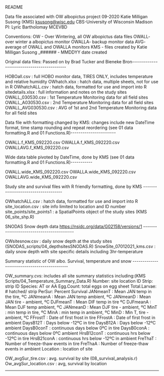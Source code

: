 README

Data file associated with OW albopictus project 
09-2020
Katie Milligan Susong (KMS)
ksusong@wisc.edu
CBS-University of Wisconsin Madison
PI: Lyric Bartholomay
MCEVBD

Conventions:
OW - Over Wintering, all OW albopictus data files 
OWALL- over winter a albopictus monitor
OWALLA- backup monitor data
AVG- average of OWALL and OWALLA monitors 
KMS - files created by Katie Milligan Susong
_###### - MMDDYY date created



Original data files: Passed on by Brad Tucker and Bieneke Bron--------------------------------------------

HOBOall.csv          : full HOBO monitor data, TIRES ONLY, includes temperature and relative humidity
OWhatch.xlsx         : hatch data, multiple sheets, not for use in R
OWhatchALL.csv       : hatch data, formatted for use and import into R
sitedetails.xlsx     : full information and notes on the study sites
OWALL_030530.csv     : 1st Temperature Monitoring data for all field sites 
OWALL_A030530.csv    : 2nd Temperature Monitoring data for all field sites 
OWALL_AVG030530.csv  : AVG of 1st and 2nd Temperature Monitoring data for all field sites




Data file with formatting changed by KMS: changes include new DateTime format, time 
stamp rounding and repeat reordering (see 01 data formatting.R and 01 Functions.R)-----------------------

OWALL.f_KMS_092220.csv
OWALLA.f_KMS_092220.csv
OWALLAVG.f_KMS_092220.csv



Wide data table pivoted by DateTime, done by KMS (see 01 data formatting.R and 01 Functions.R)-----------

OWALL.wide_KMS_092220.csv
OWALLA.wide_KMS_092220.csv
OWALLAVG.wide_KMS_092220.csv



Study site and survival files with R friendly formatting, done by KMS ------------------------------------

OWhatchALL.csv           : hatch data, formatted for use and import into R
site_location.csv        : site info limited to location and ID number 
site_points/site_points1 : a SpatialPoints object of the study sites (KMS 06_site_shp.R)



SNODAS Snow depth data https://nsidc.org/data/G02158/versions/1 ------------------------------------------

OWsitesnow.csv            : daily snow depth at the study sites (SNODAS_scripts/04_depthsitesSNODAS.R)
SnowSite_07012021_kms.csv : daily snow depth with site specific details including 3hr-temperature



Summary statistic of OW albo. Survival, temperature and snow ---------------------------------------------

OW_summary.cvs: includes all site summary statistics including:(KMS Scripts/04_Temperature_Summary_Data.R)
	Number: site location ID
	Strip: strip ID
	Species: AT or AA
	Egg.Count: total eggs on egg sheet
	Total.Larvae: # hatched/ strip
	PerSur: Percent Survival 
	JANmeanT : Mean JAN temp in the tire, ºC
	JANmeanA : Mean JAN temp ambient, ºC
	JANmeanD : Mean JAN tire - ambient, ºC
	DJFmeanT : Mean DIF temp in tire ºC
	DJFmeanA : Mean DJF temp ambient, ºC
	JANmeanD : Mean DJF tire - ambient, ºC
	MinT : min temp in tire, ºC
	MinA : min temp in ambient, ºC
	MinD : Min T, tire - ambient, ºC
	FFrostT : Date of first frost in tire
	FFrostA : Date of first frost in ambient
	DaysB12T : Days below -12ºC in tire
	DaysB12A : Days below -12ºC ambient
	DaysB0conT : continuous days below 0ºC in tire
	DaysB0conA : continuous days below 0ºC ambient
	HrsB12conT : continuous hrs below -12ºC in tire
	HrsB21conA : continuous hrs below -12ºC in ambient
	FreThaT : Number of freeze-thaw events in tire
	FreThaA : Number of freeze-thaw events in ambient
	Location : location of site 

OW_avgSur_tire.csv : avg. survival by site (08_survival_analysis.r)
Ow_avgSur_location.csv : avg, survival by location 


-----------------------------------------------------------------------------------------------------------


